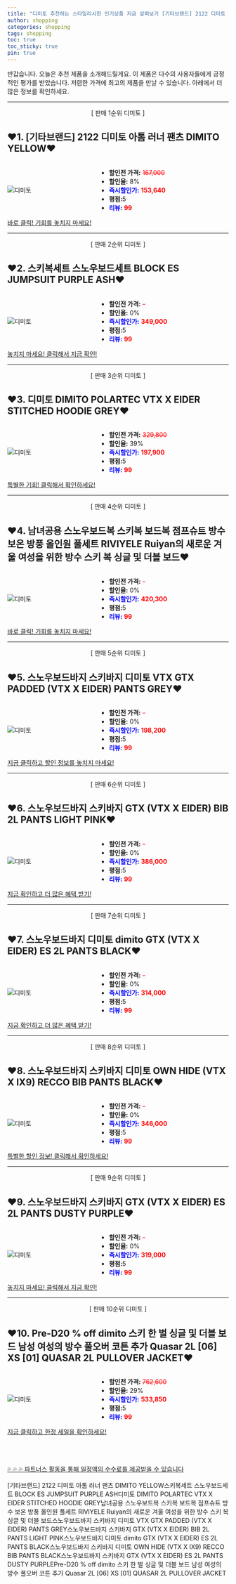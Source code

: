 ```yaml
---
title: "디미토 추천하는 스타일리시한 인기상품 지금 살펴보기 [기타브랜드] 2122 디미토 아톰 러너"
author: shopping
categories: shopping
tags: shopping
toc: true
toc_sticky: true
pin: true
---
```

반갑습니다. 오늘은 추천 제품을 소개해드릴게요. 이 제품은 다수의 사용자들에게 긍정적인 평가를 받았습니다. 저렴한 가격에 최고의 제품을 만날 수 있습니다. 아래에서 더 많은 정보를 확인하세요.

---
<p class="toplist" style="margin: 0 auto; display: block; width: fit-content;">[ 판매 1순위 디미토 ]</p>

<h2><strong>❤️1. [기타브랜드] 2122 디미토 아톰 러너 팬츠 DIMITO YELLOW❤️</strong></h2>

<div style="display: flex; align-items: center;">
    <div style="flex: 0.4;">
        <img src="https://thumbnail8.coupangcdn.com/thumbnails/remote/230x230ex/image/vendor_inventory/f5cf/0868dbbd46c0fa11cbaa40d6aa4f31f4d9569a67ecc8a9ce4052774e12f4.jpg" alt="디미토" style="max-width: 100%;">
    </div>
    <div style="flex: 0.6; margin-left: 10px;">
        <ul>
            <li><strong>할인전 가격:</strong> <del style="color: red;">167,000</del></li>
            <li><strong>할인율:</strong> 8%</li>
            <li><span style='color:blue'><strong>즉시할인가:</strong></span> <span style='color:red'><strong>153,640</strong></span></li>
            <li><strong>평점:</strong>5</li>
            <li><span style='color:blue'><strong>리뷰:</strong></span> <span style='color:red'><strong>99</strong></span></li>
        </ul>
    </div>
</div>
<div class="center">
    <a href="https://selin100587001.github.io?lptag=AF9450613&subid=githubio&pageKey=6847408232&traceid=V0-153&itemId=16300669548&vendorItemId=83493006567" class="myButton">
        바로 클릭! 기회를 놓치지 마세요!
    </a>
</div>


---
<p class="toplist" style="margin: 0 auto; display: block; width: fit-content;">[ 판매 2순위 디미토 ]</p>

<h2><strong>❤️2. 스키복세트 스노우보드세트 BLOCK ES JUMPSUIT PURPLE ASH❤️</strong></h2>

<div style="display: flex; align-items: center;">
    <div style="flex: 0.4;">
        <img src="https://thumbnail7.coupangcdn.com/thumbnails/remote/230x230ex/image/vendor_inventory/74d9/ca9daac4931029f1aec313ca5f1aa071b7c63794868748fc38b19e194bc3.jpg" alt="디미토" style="max-width: 100%;">
    </div>
    <div style="flex: 0.6; margin-left: 10px;">
        <ul>
            <li><strong>할인전 가격:</strong> <del style="color: red;">-</del></li>
            <li><strong>할인율:</strong> 0%</li>
            <li><span style='color:blue'><strong>즉시할인가:</strong></span> <span style='color:red'><strong>349,000</strong></span></li>
            <li><strong>평점:</strong>5</li>
            <li><span style='color:blue'><strong>리뷰:</strong></span> <span style='color:red'><strong>99</strong></span></li>
        </ul>
    </div>
</div>
<div class="center">
    <a href="https://selin100587001.github.io?lptag=AF9450613&subid=githubio&pageKey=7769543333&traceid=V0-153&itemId=20971733159&vendorItemId=88036981208" class="myButton">
        놓치지 마세요! 클릭해서 지금 확인!
    </a>
</div>


---
<p class="toplist" style="margin: 0 auto; display: block; width: fit-content;">[ 판매 3순위 디미토 ]</p>

<h2><strong>❤️3. 디미토 DIMITO POLARTEC VTX X EIDER STITCHED HOODIE GREY❤️</strong></h2>

<div style="display: flex; align-items: center;">
    <div style="flex: 0.4;">
        <img src="https://thumbnail8.coupangcdn.com/thumbnails/remote/230x230ex/image/vendor_inventory/b715/c4e30d950e32aed72d0fef13d5e8a6a1517ea0e6885f781da868d48fd392.jpg" alt="디미토" style="max-width: 100%;">
    </div>
    <div style="flex: 0.6; margin-left: 10px;">
        <ul>
            <li><strong>할인전 가격:</strong> <del style="color: red;">329,800</del></li>
            <li><strong>할인율:</strong> 39%</li>
            <li><span style='color:blue'><strong>즉시할인가:</strong></span> <span style='color:red'><strong>197,900</strong></span></li>
            <li><strong>평점:</strong>5</li>
            <li><span style='color:blue'><strong>리뷰:</strong></span> <span style='color:red'><strong>99</strong></span></li>
        </ul>
    </div>
</div>
<div class="center">
    <a href="https://selin100587001.github.io?lptag=AF9450613&subid=githubio&pageKey=7814430571&traceid=V0-153&itemId=21206006151&vendorItemId=88471803799" class="myButton">
        특별한 기회! 클릭해서 확인하세요!
    </a>
</div>


---
<p class="toplist" style="margin: 0 auto; display: block; width: fit-content;">[ 판매 4순위 디미토 ]</p>

<h2><strong>❤️4. 남녀공용 스노우보드복 스키복 보드복 점프슈트 방수 보온 방풍 올인원 풀세트 RIVIYELE Ruiyan의 새로운 겨울 여성을 위한 방수 스키 복 싱글 및 더블 보드❤️</strong></h2>

<div style="display: flex; align-items: center;">
    <div style="flex: 0.4;">
        <img src="https://thumbnail10.coupangcdn.com/thumbnails/remote/230x230ex/image/vendor_inventory/3828/fb8765b1abfc09ee8947a00e4494ad01ac9455f9492ee4d6de89badfab69.jpg" alt="디미토" style="max-width: 100%;">
    </div>
    <div style="flex: 0.6; margin-left: 10px;">
        <ul>
            <li><strong>할인전 가격:</strong> <del style="color: red;">-</del></li>
            <li><strong>할인율:</strong> 0%</li>
            <li><span style='color:blue'><strong>즉시할인가:</strong></span> <span style='color:red'><strong>420,300</strong></span></li>
            <li><strong>평점:</strong>5</li>
            <li><span style='color:blue'><strong>리뷰:</strong></span> <span style='color:red'><strong>99</strong></span></li>
        </ul>
    </div>
</div>
<div class="center">
    <a href="https://selin100587001.github.io?lptag=AF9450613&subid=githubio&pageKey=7733518527&traceid=V0-153&itemId=20787502711&vendorItemId=87857043718" class="myButton">
        바로 클릭! 기회를 놓치지 마세요!
    </a>
</div>


---
<p class="toplist" style="margin: 0 auto; display: block; width: fit-content;">[ 판매 5순위 디미토 ]</p>

<h2><strong>❤️5. 스노우보드바지 스키바지 디미토 VTX GTX PADDED (VTX X EIDER) PANTS GREY❤️</strong></h2>

<div style="display: flex; align-items: center;">
    <div style="flex: 0.4;">
        <img src="https://thumbnail8.coupangcdn.com/thumbnails/remote/230x230ex/image/vendor_inventory/1b0d/5f20d49b40f02f0b03e7d8b0e837dfc6322cc0d73a7a3ee86159713acc51.jpg" alt="디미토" style="max-width: 100%;">
    </div>
    <div style="flex: 0.6; margin-left: 10px;">
        <ul>
            <li><strong>할인전 가격:</strong> <del style="color: red;">-</del></li>
            <li><strong>할인율:</strong> 0%</li>
            <li><span style='color:blue'><strong>즉시할인가:</strong></span> <span style='color:red'><strong>198,200</strong></span></li>
            <li><strong>평점:</strong>5</li>
            <li><span style='color:blue'><strong>리뷰:</strong></span> <span style='color:red'><strong>99</strong></span></li>
        </ul>
    </div>
</div>
<div class="center">
    <a href="https://selin100587001.github.io?lptag=AF9450613&subid=githubio&pageKey=7769525715&traceid=V0-153&itemId=20971675876&vendorItemId=88036927960" class="myButton">
        지금 클릭하고 할인 정보를 놓치지 마세요!
    </a>
</div>


---
<p class="toplist" style="margin: 0 auto; display: block; width: fit-content;">[ 판매 6순위 디미토 ]</p>

<h2><strong>❤️6. 스노우보드바지 스키바지 GTX (VTX X EIDER) BIB 2L PANTS LIGHT PINK❤️</strong></h2>

<div style="display: flex; align-items: center;">
    <div style="flex: 0.4;">
        <img src="https://thumbnail7.coupangcdn.com/thumbnails/remote/230x230ex/image/vendor_inventory/3eb4/b1ec001f2fdd7a4c79b9cfbcb32a6e4b5bd6e2443ac466d7ba47ec6b23e1.jpg" alt="디미토" style="max-width: 100%;">
    </div>
    <div style="flex: 0.6; margin-left: 10px;">
        <ul>
            <li><strong>할인전 가격:</strong> <del style="color: red;">-</del></li>
            <li><strong>할인율:</strong> 0%</li>
            <li><span style='color:blue'><strong>즉시할인가:</strong></span> <span style='color:red'><strong>386,000</strong></span></li>
            <li><strong>평점:</strong>5</li>
            <li><span style='color:blue'><strong>리뷰:</strong></span> <span style='color:red'><strong>99</strong></span></li>
        </ul>
    </div>
</div>
<div class="center">
    <a href="https://selin100587001.github.io?lptag=AF9450613&subid=githubio&pageKey=7770092015&traceid=V0-153&itemId=20974353180&vendorItemId=88039314365" class="myButton">
        지금 확인하고 더 많은 혜택 받기!
    </a>
</div>


---
<p class="toplist" style="margin: 0 auto; display: block; width: fit-content;">[ 판매 7순위 디미토 ]</p>

<h2><strong>❤️7. 스노우보드바지 디미토 dimito GTX (VTX X EIDER) ES 2L PANTS BLACK❤️</strong></h2>

<div style="display: flex; align-items: center;">
    <div style="flex: 0.4;">
        <img src="https://thumbnail6.coupangcdn.com/thumbnails/remote/230x230ex/image/vendor_inventory/832e/327d85afb15ff7237958e6422ffa6be3064312582f491557cf6a0116b0ac.jpg" alt="디미토" style="max-width: 100%;">
    </div>
    <div style="flex: 0.6; margin-left: 10px;">
        <ul>
            <li><strong>할인전 가격:</strong> <del style="color: red;">-</del></li>
            <li><strong>할인율:</strong> 0%</li>
            <li><span style='color:blue'><strong>즉시할인가:</strong></span> <span style='color:red'><strong>314,000</strong></span></li>
            <li><strong>평점:</strong>5</li>
            <li><span style='color:blue'><strong>리뷰:</strong></span> <span style='color:red'><strong>99</strong></span></li>
        </ul>
    </div>
</div>
<div class="center">
    <a href="https://selin100587001.github.io?lptag=AF9450613&subid=githubio&pageKey=7743388149&traceid=V0-153&itemId=20839190788&vendorItemId=88030431555" class="myButton">
        지금 확인하고 더 많은 혜택 받기!
    </a>
</div>


---
<p class="toplist" style="margin: 0 auto; display: block; width: fit-content;">[ 판매 8순위 디미토 ]</p>

<h2><strong>❤️8. 스노우보드바지 스키바지 디미토 OWN HIDE (VTX X IX9) RECCO BIB PANTS BLACK❤️</strong></h2>

<div style="display: flex; align-items: center;">
    <div style="flex: 0.4;">
        <img src="https://thumbnail9.coupangcdn.com/thumbnails/remote/230x230ex/image/vendor_inventory/9416/5fc272b2336fb44e032e3213b074a4336f96f172d932f22ff63a13119975.jpg" alt="디미토" style="max-width: 100%;">
    </div>
    <div style="flex: 0.6; margin-left: 10px;">
        <ul>
            <li><strong>할인전 가격:</strong> <del style="color: red;">-</del></li>
            <li><strong>할인율:</strong> 0%</li>
            <li><span style='color:blue'><strong>즉시할인가:</strong></span> <span style='color:red'><strong>346,000</strong></span></li>
            <li><strong>평점:</strong>5</li>
            <li><span style='color:blue'><strong>리뷰:</strong></span> <span style='color:red'><strong>99</strong></span></li>
        </ul>
    </div>
</div>
<div class="center">
    <a href="https://selin100587001.github.io?lptag=AF9450613&subid=githubio&pageKey=7769515370&traceid=V0-153&itemId=20971633464&vendorItemId=88036886845" class="myButton">
        특별한 할인 정보! 클릭해서 확인하세요!
    </a>
</div>


---
<p class="toplist" style="margin: 0 auto; display: block; width: fit-content;">[ 판매 9순위 디미토 ]</p>

<h2><strong>❤️9. 스노우보드바지 스키바지 GTX (VTX X EIDER) ES 2L PANTS DUSTY PURPLE❤️</strong></h2>

<div style="display: flex; align-items: center;">
    <div style="flex: 0.4;">
        <img src="https://thumbnail6.coupangcdn.com/thumbnails/remote/230x230ex/image/vendor_inventory/f7f7/316ec0b6d7d53e200960852781af12cd35e3c20842dce24d41c3f03e9e7a.jpg" alt="디미토" style="max-width: 100%;">
    </div>
    <div style="flex: 0.6; margin-left: 10px;">
        <ul>
            <li><strong>할인전 가격:</strong> <del style="color: red;">-</del></li>
            <li><strong>할인율:</strong> 0%</li>
            <li><span style='color:blue'><strong>즉시할인가:</strong></span> <span style='color:red'><strong>319,000</strong></span></li>
            <li><strong>평점:</strong>5</li>
            <li><span style='color:blue'><strong>리뷰:</strong></span> <span style='color:red'><strong>99</strong></span></li>
        </ul>
    </div>
</div>
<div class="center">
    <a href="https://selin100587001.github.io?lptag=AF9450613&subid=githubio&pageKey=7770089596&traceid=V0-153&itemId=20974339842&vendorItemId=88039302315" class="myButton">
        놓치지 마세요! 클릭해서 지금 확인!
    </a>
</div>


---
<p class="toplist" style="margin: 0 auto; display: block; width: fit-content;">[ 판매 10순위 디미토 ]</p>

<h2><strong>❤️10. Pre-D20 % off dimito 스키 한 벌 싱글 및 더블 보드 남성 여성의 방수 풀오버 코튼 추가 Quasar 2L [06] XS [01] QUASAR 2L PULLOVER JACKET❤️</strong></h2>

<div style="display: flex; align-items: center;">
    <div style="flex: 0.4;">
        <img src="https://thumbnail9.coupangcdn.com/thumbnails/remote/230x230ex/image/vendor_inventory/e31d/74006cdbecb100fd6b5af4cdbfe9e9bb322cd2b7f35d47df9dcf6a2eb73d.jpg" alt="디미토" style="max-width: 100%;">
    </div>
    <div style="flex: 0.6; margin-left: 10px;">
        <ul>
            <li><strong>할인전 가격:</strong> <del style="color: red;">762,600</del></li>
            <li><strong>할인율:</strong> 29%</li>
            <li><span style='color:blue'><strong>즉시할인가:</strong></span> <span style='color:red'><strong>533,850</strong></span></li>
            <li><strong>평점:</strong>5</li>
            <li><span style='color:blue'><strong>리뷰:</strong></span> <span style='color:red'><strong>99</strong></span></li>
        </ul>
    </div>
</div>
<div class="center">
    <a href="https://selin100587001.github.io?lptag=AF9450613&subid=githubio&pageKey=7418318908&traceid=V0-153&itemId=19237280785&vendorItemId=86353637617" class="myButton">
        지금 클릭하고 한정 세일을 확인하세요!
    </a>
</div>

<br><br><br>[💦 💦 💦 파트너스 활동을 통해 일정액의 수수료를 제공받을 수 있습니다](https://link.coupang.com/a/bcpT2c)<br><br>[기타브랜드] 2122 디미토 아톰 러너 팬츠 DIMITO YELLOW스키복세트 스노우보드세트 BLOCK ES JUMPSUIT PURPLE ASH디미토 DIMITO POLARTEC VTX X EIDER STITCHED HOODIE GREY남녀공용 스노우보드복 스키복 보드복 점프슈트 방수 보온 방풍 올인원 풀세트 RIVIYELE Ruiyan의 새로운 겨울 여성을 위한 방수 스키 복 싱글 및 더블 보드스노우보드바지 스키바지 디미토 VTX GTX PADDED (VTX X EIDER) PANTS GREY스노우보드바지 스키바지 GTX (VTX X EIDER) BIB 2L PANTS LIGHT PINK스노우보드바지 디미토 dimito GTX (VTX X EIDER) ES 2L PANTS BLACK스노우보드바지 스키바지 디미토 OWN HIDE (VTX X IX9) RECCO BIB PANTS BLACK스노우보드바지 스키바지 GTX (VTX X EIDER) ES 2L PANTS DUSTY PURPLEPre-D20 % off dimito 스키 한 벌 싱글 및 더블 보드 남성 여성의 방수 풀오버 코튼 추가 Quasar 2L [06] XS [01] QUASAR 2L PULLOVER JACKET